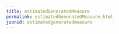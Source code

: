 ```yaml
---
title: estimatedGeneratedMeasure
permalink: estimatedGeneratedMeasure.html
jsonid: estimatedgeneratedmeasure
---
```

